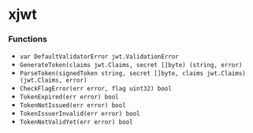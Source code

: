 # xjwt

### Functions

+ `var DefaultValidatorError jwt.ValidationError`
+ `GenerateToken(claims jwt.Claims, secret []byte) (string, error)`
+ `ParseToken(signedToken string, secret []byte, claims jwt.Claims) (jwt.Claims, error)`
+ `CheckFlagError(err error, flag uint32) bool`
+ `TokenExpired(err error) bool`
+ `TokenNotIssued(err error) bool`
+ `TokenIssuerInvalid(err error) bool`
+ `TokenNotValidYet(err error) bool`
